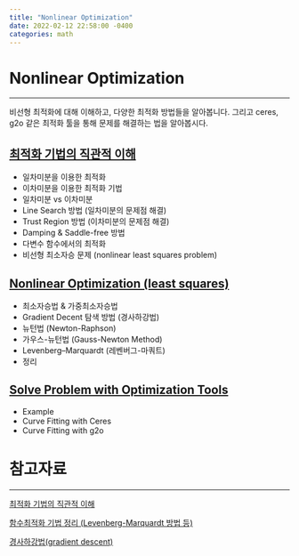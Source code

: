 ```yaml
---
title: "Nonlinear Optimization"
date: 2022-02-12 22:58:00 -0400
categories: math
---
```


# Nonlinear Optimization

---

비선형 최적화에 대해 이해하고, 다양한 최적화 방법들을 알아봅니다.
그리고 ceres, g2o 같은 최적화 툴을 통해 문제를 해결하는 법을 알아봅시다.

## **[최적화 기법의 직관적 이해](https://devshin.notion.site/d1e6c14f76b64e029da59e03c4eca1a9)**

- 일차미분을 이용한 최적화
- 이차미분을 이용한 최적화 기법
- 일차미분 vs 이차미분
- Line Search 방법 (일차미분의 문제점 해결)
- Trust Region 방법 (이차미분의 문제점 해결)
- Damping & Saddle-free 방법
- 다변수 함수에서의 최적화
- 비선형 최소자승 문제 (nonlinear least squares problem)

## **[Nonlinear Optimization (least squares)](https://devshin.notion.site/Nonlinear-Optimization-least-squares-35bb2a3ebcc74074906dd769af372cb3)**

- 최소자승법 & 가중최소자승법
- Gradient Decent 탐색 방법 (경사하강법)
- 뉴턴법 (Newton-Raphson)
- 가우스-뉴턴법 (Gauss-Newton Method)
- Levenberg–Marquardt (레벤버그-마쿼트)
- 정리

## **[Solve Problem with Optimization Tools](https://devshin.notion.site/Solve-Problem-with-Optimization-Tools-8e378c64bf17434e89343a8dced6ee89)**

- Example
- Curve Fitting with Ceres
- Curve Fitting with g2o

# 참고자료

---

[최적화 기법의 직관적 이해](https://darkpgmr.tistory.com/149)

[함수최적화 기법 정리 (Levenberg-Marquardt 방법 등)](https://darkpgmr.tistory.com/142)

[경사하강법(gradient descent)](https://angeloyeo.github.io/2020/08/16/gradient_descent.html)